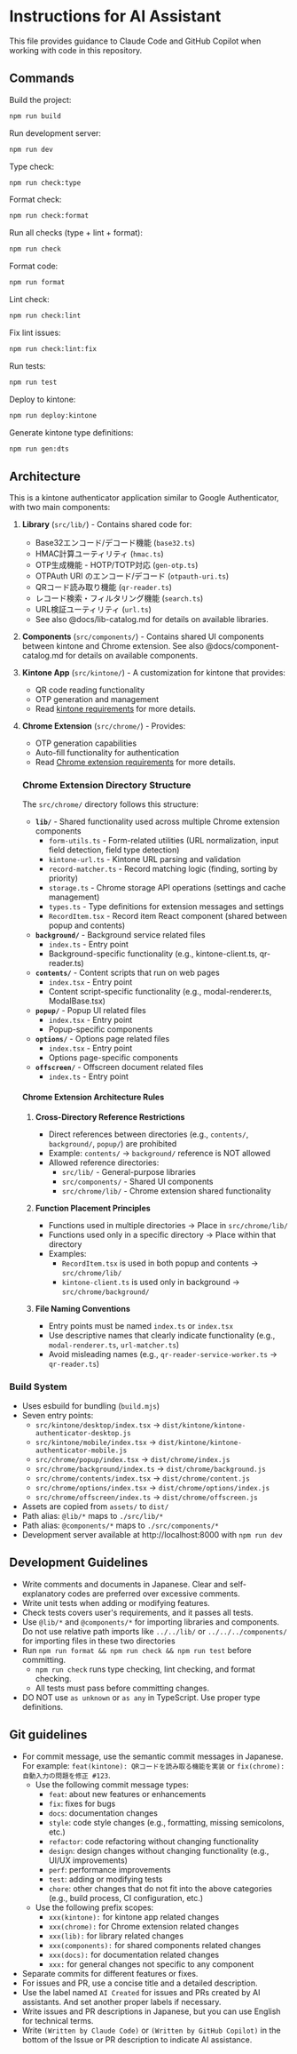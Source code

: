 # Instructions for AI Assistant

This file provides guidance to Claude Code and GitHub Copilot when working with code in this repository.

## Commands

Build the project:

```bash
npm run build
```

Run development server:

```bash
npm run dev
```

Type check:

```bash
npm run check:type
```

Format check:

```bash
npm run check:format
```

Run all checks (type + lint + format):

```bash
npm run check
```

Format code:

```bash
npm run format
```

Lint check:

```bash
npm run check:lint
```

Fix lint issues:

```bash
npm run check:lint:fix
```

Run tests:

```bash
npm run test
```

Deploy to kintone:

```bash
npm run deploy:kintone
```

Generate kintone type definitions:

```bash
npm run gen:dts
```

## Architecture

This is a kintone authenticator application similar to Google Authenticator, with two main components:

1. **Library** (`src/lib/`) - Contains shared code for:
   - Base32エンコード/デコード機能 (`base32.ts`)
   - HMAC計算ユーティリティ (`hmac.ts`)
   - OTP生成機能 - HOTP/TOTP対応 (`gen-otp.ts`)
   - OTPAuth URI のエンコード/デコード (`otpauth-uri.ts`)
   - QRコード読み取り機能 (`qr-reader.ts`)
   - レコード検索・フィルタリング機能 (`search.ts`)
   - URL検証ユーティリティ (`url.ts`)
   - See also @docs/lib-catalog.md for details on available libraries.

2. **Components** (`src/components/`) - Contains shared UI components between kintone and Chrome extension. See also @docs/component-catalog.md for details on available components.

3. **Kintone App** (`src/kintone/`) - A customization for kintone that provides:
   - QR code reading functionality
   - OTP generation and management
   - Read [kintone requirements](docs/kintone-requirements.md) for more details.

4. **Chrome Extension** (`src/chrome/`) - Provides:
   - OTP generation capabilities
   - Auto-fill functionality for authentication
   - Read [Chrome extension requirements](docs/chrome-extension-requirements.md) for more details.

   ### Chrome Extension Directory Structure

   The `src/chrome/` directory follows this structure:
   - **`lib/`** - Shared functionality used across multiple Chrome extension components
     - `form-utils.ts` - Form-related utilities (URL normalization, input field detection, field type detection)
     - `kintone-url.ts` - Kintone URL parsing and validation
     - `record-matcher.ts` - Record matching logic (finding, sorting by priority)
     - `storage.ts` - Chrome storage API operations (settings and cache management)
     - `types.ts` - Type definitions for extension messages and settings
     - `RecordItem.tsx` - Record item React component (shared between popup and contents)
   - **`background/`** - Background service related files
     - `index.ts` - Entry point
     - Background-specific functionality (e.g., kintone-client.ts, qr-reader.ts)
   - **`contents/`** - Content scripts that run on web pages
     - `index.tsx` - Entry point
     - Content script-specific functionality (e.g., modal-renderer.ts, ModalBase.tsx)
   - **`popup/`** - Popup UI related files
     - `index.tsx` - Entry point
     - Popup-specific components
   - **`options/`** - Options page related files
     - `index.tsx` - Entry point
     - Options page-specific components
   - **`offscreen/`** - Offscreen document related files
     - `index.ts` - Entry point

   #### Chrome Extension Architecture Rules
   1. **Cross-Directory Reference Restrictions**
      - Direct references between directories (e.g., `contents/`, `background/`, `popup/`) are prohibited
      - Example: `contents/` → `background/` reference is NOT allowed
      - Allowed reference directories:
        - `src/lib/` - General-purpose libraries
        - `src/components/` - Shared UI components
        - `src/chrome/lib/` - Chrome extension shared functionality

   2. **Function Placement Principles**
      - Functions used in multiple directories → Place in `src/chrome/lib/`
      - Functions used only in a specific directory → Place within that directory
      - Examples:
        - `RecordItem.tsx` is used in both popup and contents → `src/chrome/lib/`
        - `kintone-client.ts` is used only in background → `src/chrome/background/`

   3. **File Naming Conventions**
      - Entry points must be named `index.ts` or `index.tsx`
      - Use descriptive names that clearly indicate functionality (e.g., `modal-renderer.ts`, `url-matcher.ts`)
      - Avoid misleading names (e.g., `qr-reader-service-worker.ts` → `qr-reader.ts`)

### Build System

- Uses esbuild for bundling (`build.mjs`)
- Seven entry points:
  - `src/kintone/desktop/index.tsx` → `dist/kintone/kintone-authenticator-desktop.js`
  - `src/kintone/mobile/index.tsx` → `dist/kintone/kintone-authenticator-mobile.js`
  - `src/chrome/popup/index.tsx` → `dist/chrome/index.js`
  - `src/chrome/background/index.ts` → `dist/chrome/background.js`
  - `src/chrome/contents/index.tsx` → `dist/chrome/content.js`
  - `src/chrome/options/index.tsx` → `dist/chrome/options/index.js`
  - `src/chrome/offscreen/index.ts` → `dist/chrome/offscreen.js`
- Assets are copied from `assets/` to `dist/`
- Path alias: `@lib/*` maps to `./src/lib/*`
- Path alias: `@components/*` maps to `./src/components/*`
- Development server available at http://localhost:8000 with `npm run dev`

## Development Guidelines

- Write comments and documents in Japanese. Clear and self-explanatory codes are preferred over excessive comments.
- Write unit tests when adding or modifying features.
- Check tests covers user's requirements, and it passes all tests.
- Use `@lib/*` and `@components/*` for importing libraries and components. Do not use relative path imports like `../../lib/` or `../../../components/` for importing files in these two directories
- Run `npm run format && npm run check && npm run test` before committing.
  - `npm run check` runs type checking, lint checking, and format checking.
  - All tests must pass before committing changes.
- DO NOT use `as unknown` or `as any` in TypeScript. Use proper type definitions.

## Git guidelines

- For commit message, use the semantic commit messages in Japanese. For example: `feat(kintone): QRコードを読み取る機能を実装` or `fix(chrome): 自動入力の問題を修正 #123`.
  - Use the following commit message types:
    - `feat`: about new features or enhancements
    - `fix`: fixes for bugs
    - `docs`: documentation changes
    - `style`: code style changes (e.g., formatting, missing semicolons, etc.)
    - `refactor`: code refactoring without changing functionality
    - `design`: design changes without changing functionality (e.g., UI/UX improvements)
    - `perf`: performance improvements
    - `test`: adding or modifying tests
    - `chore`: other changes that do not fit into the above categories (e.g., build process, CI configuration, etc.)
  - Use the following prefix scopes:
    - `xxx(kintone):` for kintone app related changes
    - `xxx(chrome):` for Chrome extension related changes
    - `xxx(lib):` for library related changes
    - `xxx(components):` for shared components related changes
    - `xxx(docs):` for documentation related changes
    - `xxx:` for general changes not specific to any component
- Separate commits for different features or fixes.
- For issues and PR, use a concise title and a detailed description.
- Use the label named `AI Created` for issues and PRs created by AI assistants. And set another proper labels if necessary.
- Write issues and PR descriptions in Japanese, but you can use English for technical terms.
- Write `(Written by Claude Code)` or `(Written by GitHub Copilot)` in the bottom of the Issue or PR description to indicate AI assistance.
